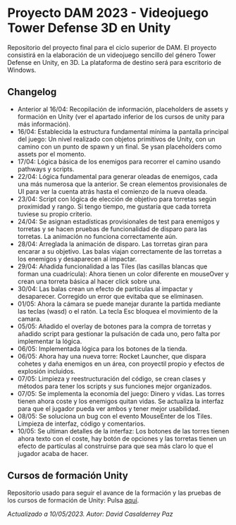# Proyecto DAM 2023 - Videojuego Tower Defense 3D en Unity

Repositorio del proyecto final para el ciclo superior de DAM. El proyecto consistirá en la elaboración de un videojuego sencillo del género Tower Defense en Unity, en 3D. La plataforma de destino será para escritorio de Windows.

## Changelog

* Anterior al 16/04: Recopilación de información, placeholders de assets y formación en Unity (ver el apartado inferior de los cursos de unity para más información).
* 16/04: Establecida la estructura fundamental mínima la pantalla principal del juego: Un nivel realizado con objetos primitivos de Unity, con un camino con un punto de spawn y un final. Se ysan placeholders como assets por el momento.
* 17/04: Lógica básica de los enemigos para recorrer el camino usando pathways y scripts.
* 22/04: Lógica fundamental para generar oleadas de enemigos, cada una más numerosa que la anterior. Se crean elementos provisionales de UI para ver la cuenta atrás hasta el comienzo de la nueva oleada.
* 23/04: Script con lógica de elección de objetivo para torretas según proximidad y rango. Si tengo tiempo, me gustaría que cada torreta tuviese su propio criterio.
* 24/04: Se asignan estadísticas provisionales de test para enemigos y torretas y se hacen pruebas de funcionalidad de disparo para las torretas. La animación no funciona correctamente aún.
* 28/04: Arreglada la animación de disparo. Las torretas giran para encarar a su objetivo. Las balas viajan correctamente de las torretas a los enemigos y desaparecen al impactar.
* 29/04: Añadida funcionalidad a las Tiles (las casillas blancas que forman una cuadrícula): Ahora tienen un color diferente en mouseOver y crean una torreta básica al hacer click sobre una.
* 30/04: Las balas crean un efecto de partículas al impactar y desaparecer. Corregido un error que evitaba que se eliminasen.
* 01/05: Ahora la cámara se puede manejar durante la partida mediante las teclas (wasd) o el ratón. La tecla Esc bloquea el movimiento de la camara.
* 05/05: Añadido el overlay de botones para la compra de torretas y añadido script para gestionar la pulsación de cada uno, pero falta por implementar la lógica.
* 06/05: Implementada lógica para los botones de la tienda.
* 06/05: Ahora hay una nueva torre: Rocket Launcher, que dispara cohetes y daña enemigos en un área, con proyectil propio y efectos de explosión incluidos.
* 07/05: Limpieza y reestructuración del código, se crean clases y métodos para tener los scripts y sus funciones mejor organizados.
* 07/05: Se implementa la economía del juego: Dinero y vidas. Las torres tienen ahora coste y los enemigos quitan vidas. Se actualiza la interfaz para que el jugador pueda ver ambos y tener mejor usabilidad.
* 08/05: Se soluciona un bug con el evento MouseEnter de los Tiles. Limpieza de interfaz, código y comentarios.
* 10/05: Se ultiman detalles de la interfaz: Los botones de las torres tienen ahora texto con el coste, hay botón de opciones y las torretas tienen un efecto de partículas al construirse para que sea más claro lo que el jugador acaba de hacer.

## Cursos de formación Unity

Repositorio usado para seguir el avance de la formación y las pruebas de los cursos de formación de Unity: Pulsa [aquí](https://github.com/MagicoDave/Cursos-unity).

*Actualizado a 10/05/2023. Autor: David Casalderrey Paz*